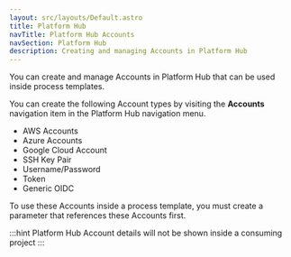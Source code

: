 ```yaml
---
layout: src/layouts/Default.astro
title: Platform Hub
navTitle: Platform Hub Accounts
navSection: Platform Hub
description: Creating and managing Accounts in Platform Hub 
---
```


You can create and manage Accounts in Platform Hub that can be used inside process templates. 

You can create the following Account types by visiting the **Accounts** navigation item in the Platform Hub navigation menu.

- AWS Accounts
- Azure Accounts
- Google Cloud Account
- SSH Key Pair
- Username/Password
- Token
- Generic OIDC 

To use these Accounts inside a process template, you must create a parameter that references these Accounts first. 

:::hint
Platform Hub Account details will not be shown inside a consuming project
:::